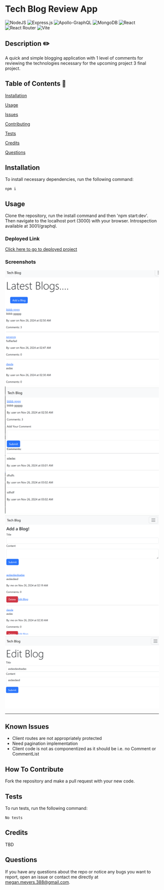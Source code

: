 # Tech Blog Review App

![NodeJS](https://img.shields.io/badge/node.js-6DA55F?style=for-the-badge&logo=node.js&logoColor=white) ![Express.js](https://img.shields.io/badge/express.js-%23404d59.svg?style=for-the-badge&logo=express&logoColor=%2361DAFB) ![Apollo-GraphQL](https://img.shields.io/badge/-ApolloGraphQL-311C87?style=for-the-badge&logo=apollo-graphql) ![MongoDB](https://img.shields.io/badge/MongoDB-%234ea94b.svg?style=for-the-badge&logo=mongodb&logoColor=white) ![React](https://img.shields.io/badge/react-%2320232a.svg?style=for-the-badge&logo=react&logoColor=%2361DAFB) ![React Router](https://img.shields.io/badge/React_Router-CA4245?style=for-the-badge&logo=react-router&logoColor=white) ![Vite](https://img.shields.io/badge/vite-%23646CFF.svg?style=for-the-badge&logo=vite&logoColor=white)

## Description ✏️

A quick and simple blogging application with 1 level of comments for reviewing the technologies necessary for the upcoming project 3 final project.

## Table of Contents 📖

[Installation](#installation)

[Usage](#usage)

[Issues](#known-issues)

[Contributing](#how-to-contribute)

[Tests](#tests)

[Credits](#credits)

[Questions](#questions)

## Installation

To install necessary dependencies, run the following command:

```
npm i
```

## Usage

Clone the repository, run the install command and then 'npm start:dev'. Then navigate to the localhost port (3000) with your browser. Introspection available at 3001/graphql.

### Deployed Link

[Click here to go to deployed project](https://apollo-mongo-blog.onrender.com)

### Screenshots

![home](./assets/home.png)
![blog](./assets/blog.png)
![add](./assets/add.png)
![edit](./assets/edit.png)

---

## Known Issues

- Client routes are not appropriately protected
- Need pagination implementation
- Client code is not as componentized as it should be i.e. no Comment or CommentList

## How To Contribute

Fork the repository and make a pull request with your new code.

## Tests

To run tests, run the following command:

```
No tests
```

## Credits

TBD

## Questions

If you have any questions about the repo or notice any bugs you want to report, open an issue or contact me directly at megan.meyers.388@gmail.com.

